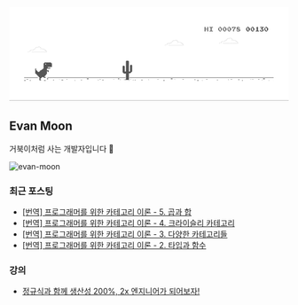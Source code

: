 ![dino.gif](./dino.gif)

## Evan Moon

거북이처럼 사는 개발자입니다 🐢

<img src="https://komarev.com/ghpvc/?username=evan-moon&label=Profile%20views&color=0e75b6&style=flat" alt="evan-moon" />

### 최근 포스팅

<!-- BLOG-POST-LIST:START -->
- [[번역] 프로그래머를 위한 카테고리 이론 - 5. 곱과 합](https://evan-moon.github.io/2024/02/27/category-theory-for-programmers-5-products-and-coproducts/)
- [[번역] 프로그래머를 위한 카테고리 이론 - 4. 크라이슬리 카테고리](https://evan-moon.github.io/2024/02/20/category-theory-for-programmers-4-kleisli-category/)
- [[번역] 프로그래머를 위한 카테고리 이론 - 3. 다양한 카테고리들](https://evan-moon.github.io/2024/02/13/category-theory-for-programmers-3-categories-great-and-small/)
- [[번역] 프로그래머를 위한 카테고리 이론 - 2. 타입과 함수](https://evan-moon.github.io/2024/02/06/category-theory-for-programmers-2-types-and-functions/)
<!-- BLOG-POST-LIST:END -->

### 강의
- [정규식과 함께 생산성 200%, 2x 엔지니어가 되어보자!](https://www.inflearn.com/course/실무-정규식?inst=2abd2192)
